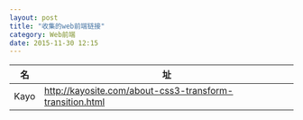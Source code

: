 ```yaml
---
layout: post
title: "收集的web前端链接"
category: Web前端
date: 2015-11-30 12:15
---
```


 
名|址
----|----
Kayo| <http://kayosite.com/about-css3-transform-transition.html>